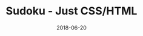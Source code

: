 ---
title: 'Sudoku - Just CSS/HTML'
description: 'Complete a sudoku puzzle without Javascript or server-side interaction.'
gametype: 'medium'
gameid: 67
date: 2018-06-20
tags: []
draft: false
type: 'games'
num19: [{'idx':1,'arr1':[1,2,3,4,5,6,7,8,9],'arr2':[1,2,3,4,5,6,7,8,9]},{'idx':2,'arr1':[1,2,3,4,5,6,7,8,9],'arr2':[1,2,3,4,5,6,7,8,9]},{'idx':3,'arr1':[1,2,3,4,5,6,7,8,9],'arr2':[1,2,3,4,5,6,7,8,9]},{'idx':4,'arr1':[1,2,3,4,5,6,7,8,9],'arr2':[1,2,3,4,5,6,7,8,9]},{'idx':5,'arr1':[1,2,3,4,5,6,7,8,9],'arr2':[1,2,3,4,5,6,7,8,9]},{'idx':6,'arr1':[1,2,3,4,5,6,7,8,9],'arr2':[1,2,3,4,5,6,7,8,9]},{'idx':7,'arr1':[1,2,3,4,5,6,7,8,9],'arr2':[1,2,3,4,5,6,7,8,9]},{'idx':8,'arr1':[1,2,3,4,5,6,7,8,9],'arr2':[1,2,3,4,5,6,7,8,9]},{'idx':9,'arr1':[1,2,3,4,5,6,7,8,9],'arr2':[1,2,3,4,5,6,7,8,9]}]
puzzle: [[0, 8, 0, 3, 0, 0, 0, 0, 0], [0, 9, 0, 0, 2, 0, 0, 7, 1], [0, 0, 1, 4, 0, 0, 5, 0, 0], [0, 0, 0, 0, 4, 0, 9, 0, 7], [0, 1, 0, 5, 0, 7, 0, 2, 0], [7, 0, 9, 0, 3, 0, 0, 0, 0], [0, 0, 3, 0, 0, 5, 4, 0, 0], [9, 2, 0, 0, 8, 0, 0, 5, 0], [0, 0, 0, 0, 0, 3, 0, 8, 0]]
layout: 'sudokucssstatic'
---